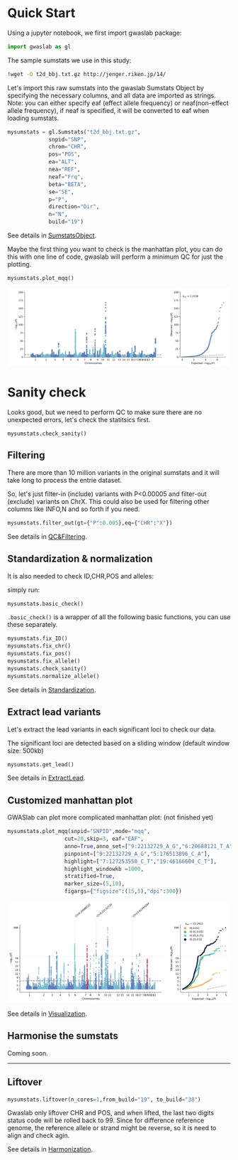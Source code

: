 # Quick Start

Using a jupyter notebook, we first import gwaslab package:

```python
import gwaslab as gl
```

The sample sumstats we use in this study: 

```bash
!wget -O t2d_bbj.txt.gz http://jenger.riken.jp/14/
```

Let's import this raw sumstats into the gwaslab Sumstats Object by specifying the necessary columns, and all data are imported as strings.
Note: you can either specify eaf (effect allele frequency) or neaf(non-effect allele frequency), if neaf is specified, it will be converted to eaf when loading sumstats.
```python
mysumstats = gl.Sumstats("t2d_bbj.txt.gz",
             snpid="SNP",
             chrom="CHR",
             pos="POS",
             ea="ALT",
             nea="REF",
             neaf="Frq",
             beta="BETA",
             se="SE",
             p="P",
             direction="Dir",
             n="N",
             build="19")
```
See details in [SumstatsObject](SumstatsObject.md).

Maybe the first thing you want to check is the manhattan plot, you can do this with one line of code, gwaslab will perform a minimum QC for just the plotting.

```python
mysumstats.plot_mqq()
```

![tutorial_mqq](images/tutorial_mqq.jpg)

# Sanity check

Looks good, but we need to perform QC to make sure there are no unexpected errors, let's check the statitsics first.

```
mysumstats.check_sanity()
```

## Filtering

There are more than 10 million variants in the original sumstats and it will take long to process the entrie dataset. 

So, let's just filter-in (include) variants with P<0.00005 and filter-out (exclude) variants on ChrX.  This could also be used for filtering other columns like INFO,N and so forth if you need. 

```python
mysumstats.filter_out(gt={"P":0.005},eq={"CHR":"X"})
```

See details in [QC&Filtering](QC&Filtering.md).

## Standardization & normalization
It is also needed to check ID,CHR,POS and alleles:

simply run:

```python
mysumstats.basic_check()
```

`.basic_check()` is a wrapper of all the following basic functions, you can use these separately.

```python
mysumstats.fix_ID()
mysumstats.fix_chr()
mysumstats.fix_pos()
mysumstats.fix_allele()
mysumstats.check_sanity()
mysumstats.normalize_allele()
```
See details in [Standardization](Standardization.md).
## 



## Extract lead variants

Let's extract the lead variants in each significant loci to check our data. 

The significant loci are detected based on a sliding window (default window size: 500kb)

```python
mysumstats.get_lead()
```

See details in [ExtractLead](ExtractLead.md).


## Customized manhattan plot

GWASlab can plot more complicated manhattan plot: (not finished yet)

```python
mysumstats.plot_mqq(snpid="SNPID",mode="mqq",
                  cut=20,skip=3, eaf="EAF",
                  anno=True,anno_set=["9:22132729_A_G","6:20688121_T_A","9:22132729_A_G","15:62394264_G_C"] ,
                  pinpoint=["9:22132729_A_G","5:176513896_C_A"], 
                  highlight=["7:127253550_C_T","19:46166604_C_T"],
                  highlight_windowkb =1000,
                  stratified=True,
                  marker_size=(5,10),
                  figargs={"figsize":(15,5),"dpi":300})
```

![mqq_customized](images/mqq_customized.jpg)

See details in [Visualization](Visualization.md).

## 

## Harmonise the sumstats

Coming soon.

-------------

## Liftover

```python
mysumstats.liftover(n_cores=1,from_build="19", to_build="38")
```

Gwaslab only liftover CHR and POS, and when lifted, the last two digits status code will be rolled back to 99. Since for difference reference genome, the reference allele or strand might be reverse, so it is need to align and check agin. 

See details in [Harmonization](Harmonization.md).
